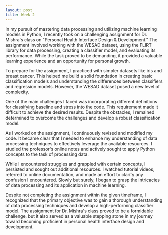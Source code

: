```yaml
---
layout: post
title: Week 2
---
```


In my pursuit of mastering data processing and utilizing machine learning models in Python, I recently took on a challenging assignment for Dr. Mishra's class on "Personal Health Interface Design & Development." The assignment involved working with the WESAD dataset, using the FLIRT library for data processing, creating a classifier model, and evaluating its performance. While the task proved to be demanding, it provided a valuable learning experience and an opportunity for personal growth.

To prepare for the assignment, I practiced with simpler datasets like iris and breast cancer. This helped me build a solid foundation in creating basic classification models and understanding the differences between classifiers and regression models. However, the WESAD dataset posed a new level of complexity.

One of the main challenges I faced was incorporating different definitions for classifying baseline and stress into the code. This requirement made it difficult to achieve the desired results. Despite the obstacles, I remained determined to overcome the challenges and develop a robust classification model.

As I worked on the assignment, I continuously revised and modified my code. It became clear that I needed to enhance my understanding of data processing techniques to effectively leverage the available resources. I studied the professor's online notes and actively sought to apply Python concepts to the task of processing data.

While I encountered struggles and grappled with certain concepts, I persisted and sought out additional resources. I watched tutorial videos, referred to online documentation, and made an effort to clarify any confusion I encountered. Slowly but surely, I began to grasp the intricacies of data processing and its application in machine learning.

Despite not completing the assignment within the given timeframe, I recognized that the primary objective was to gain a thorough understanding of data processing techniques and develop a high-performing classifier model. The assignment for Dr. Mishra's class proved to be a formidable challenge, but it also served as a valuable stepping stone in my journey toward becoming proficient in personal health interface design and development.
